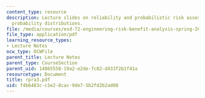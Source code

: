 ```yaml
---
content_type: resource
description: Lecture slides on reliability and probabilistic risk assessment, and
  probability distributions.
file: /media/courses/esd-72-engineering-risk-benefit-analysis-spring-2007/f4b6483cc1e28cac9de75b2fd2b2ad08_rpra3.pdf
file_type: application/pdf
learning_resource_types:
- Lecture Notes
ocw_type: OCWFile
parent_title: Lecture Notes
parent_type: CourseSection
parent_uid: 14865558-19a2-e2de-7c82-d433f2b1f41a
resourcetype: Document
title: rpra3.pdf
uid: f4b6483c-c1e2-8cac-9de7-5b2fd2b2ad08
---
```

